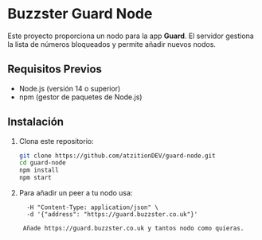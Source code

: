 # Buzzster Guard Node

Este proyecto proporciona un nodo para la app **Guard**. El servidor gestiona la lista de números bloqueados y permite añadir nuevos nodos.

## Requisitos Previos

- Node.js (versión 14 o superior)
- npm (gestor de paquetes de Node.js)

## Instalación

1. Clona este repositorio:

   ```bash
   git clone https://github.com/atzitionDEV/guard-node.git
   cd guard-node
   npm install
   npm start

2. Para añadir un peer a tu nodo usa:
   ```curl -X POST http://localhost:3000/addNode \
     -H "Content-Type: application/json" \
     -d '{"address": "https://guard.buzzster.co.uk"}'

    Añade https://guard.buzzster.co.uk y tantos nodo como quieras.
